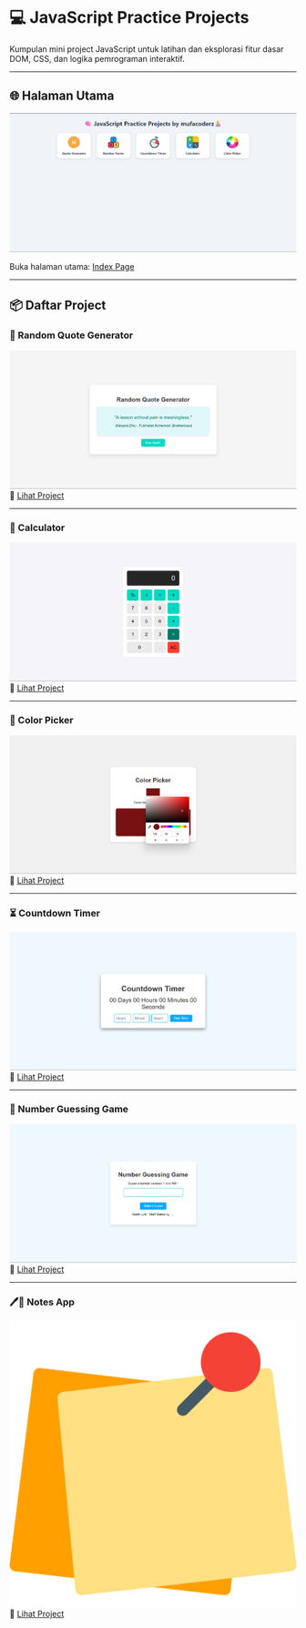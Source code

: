 
# 💻 JavaScript Practice Projects

Kumpulan mini project JavaScript  untuk latihan dan eksplorasi fitur dasar DOM, CSS, dan logika pemrograman interaktif.

---

## 🌐 Halaman Utama

![Routing Preview](preview/preview.png)

Buka halaman utama: [Index Page](https://mufacoderz.github.io/Javascript-Practice-Project/)

---

## 📦 Daftar Project

### 📝 Random Quote Generator
![Preview](projects/Random%20Quote%20Generator/preview.png)  
🔗 [Lihat Project](projects/Random%20Quote%20Generator/index.html)

---

### 🔢 Calculator
![Preview](projects/Calculator/preview.png)  
🔗 [Lihat Project](projects/Calculator/index.html)

---

### 🎨 Color Picker
![Preview](projects/Color%20Picker/preview.png)  
🔗 [Lihat Project](projects/Color%20Picker/index.html)

---

### ⏳ Countdown Timer
![Preview](projects/Countdown%20Timer/preview.png)  
🔗 [Lihat Project](projects/Countdown%20Timer/index.html)

---

### 🎯 Number Guessing Game
![Preview](projects/Number%20Guessing/preview.png)  
🔗 [Lihat Project](projects/Number%20Guessing/index.html)

---

### 🖊📝 Notes App
![Preview](projects/notes%20app/notes.png) 
🔗 [Lihat Project](projects/notes%20app/index.html)




